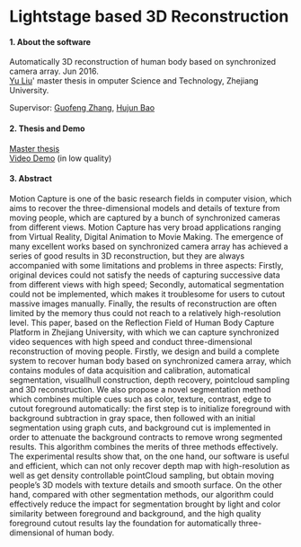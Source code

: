 # Lightstage based 3D Reconstruction

#### 1. About the software
Automatically 3D reconstruction of human body based on synchronized camera array. Jun 2016.<br>
[Yu Liu](https://sites.google.com/site/yuliuunilau/home)' master thesis in omputer Science and Technology, Zhejiang University.<br>

Supervisor: [Guofeng Zhang](http://www.cad.zju.edu.cn/home/gfzhang/), [Hujun Bao](http://www.cad.zju.edu.cn/bao/)


#### 2. Thesis and Demo
[Master thesis](https://drive.google.com/file/d/19U7orKvMit1q33nVchfpTD8frHLep2WU/view) <br>
[Video Demo](https://youtu.be/PzfYyTo8qss) (in low quality)


#### 3. Abstract
Motion Capture is one of the basic research fields in computer vision, which aims
to recover the three-dimensional models and details of texture from moving people,
which are captured by a bunch of synchronized cameras from different views. Motion
Capture has very broad applications ranging from Virtual Reality, Digital Animation to
Movie Making. The emergence of many excellent works based on synchronized
camera array has achieved a series of good results in 3D reconstruction, but they are
always accompanied with some limitations and problems in three aspects: Firstly,
original devices could not satisfy the needs of capturing successive data from different
views with high speed; Secondly, automatical segmentation could not be implemented,
which makes it troublesome for users to cutout massive images manually. Finally, the
results of reconstruction are often limited by the memory thus could not reach to a
relatively high-resolution level.
This paper, based on the Reflection Field of Human Body Capture Platform in
Zhejiang University, with which we can capture synchronized video sequences with
high speed and conduct three-dimensional reconstruction of moving people. Firstly, we
design and build a complete system to recover human body based on synchronized
camera array, which contains modules of data acquisition and calibration, automatical
segmentation, visuallhull construction, depth recovery, pointcloud sampling and 3D
reconstruction. We also propose a novel segmentation method which combines
multiple cues such as color, texture, contrast, edge to cutout foreground automatically:
the first step is to initialize foreground with background subtraction in gray space, then
followed with an initial segmentation using graph cuts, and background cut is
implemented in order to attenuate the background contracts to remove wrong
segmented results. This algorithm combines the merits of three methods effectively.
The experimental results show that, on the one hand, our software is useful and
efficient, which can not only recover depth map with high-resolution as well as get
density controllable pointCloud sampling, but obtain moving people’s 3D models
with texture details and smooth surface. On the other hand, compared with other
segmentation methods, our algorithm could effectively reduce the impact for
segmentation brought by light and color similarity between foreground and
background, and the high quality foreground cutout results lay the foundation for
automatically three-dimensional of human body.
